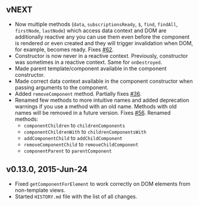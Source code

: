 ## vNEXT

* Now multiple methods (`data`, `subscriptionsReady`, `$`, `find`, `findAll`, `firstNode`, `lastNode`) which access
  data context and DOM are additionally reactive any you can use them even before the component is rendered or even
  created and they will trigger invalidation when DOM, for example, becomes ready.
  Fixes [#62](https://github.com/peerlibrary/meteor-blaze-components/issues/62).
* Constructor is now never in a reactive context. Previously, constructor was sometimes in a reactive context. Same
  for `onDestroyed`.
* Made parent template/component available in the component constructor.
* Made correct data context available in the component constructor when passing arguments to the component.
* Added `removeComponent` method. Partially fixes
  [#36](https://github.com/peerlibrary/meteor-blaze-components/issues/36).
* Renamed few methods to more intuitive names and added deprecation warnings if you use a method with an old name.
  Methods with old names will be removed in a future version.
  Fixes [#56](https://github.com/peerlibrary/meteor-blaze-components/issues/56).
  Renamed methods:
    * `componentChildren` to `childrenComponents`
    * `componentChildrenWith` to `childrenComponentsWith`
    * `addComponentChild` to `addChildComponent`
    * `removeComponentChild` to `removeChildComponent`
    * `componentParent` to `parentComponent`

## v0.13.0, 2015-Jun-24

* Fixed `getComponentForElement` to work correctly on DOM elements from non-template views.
* Started `HISTORY.md` file with the list of all changes.
